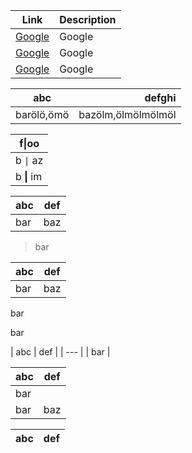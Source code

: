 
| Link             | Description   |
|------------------------|---------------|
| [Google](https://google.com) | Google |
| [Google](https://google.com) | Google |
| [Google](https://google.com) | Google |

| abc | defghi |
:-: | -----------:
barölö,ömö | bazölm,ölmölmölmöl


| f\|oo  |
| ------ |
| b `\|` az |
| b **\|** im |

| abc | def |
| --- | --- |
| bar | baz |
> bar

| abc | def |
| --- | --- |
| bar | baz |
bar

bar


| abc | def |
| --- |
| bar |

| abc | def |
| --- | --- |
| bar |
| bar | baz | boo |


| abc | def |
| --- | --- |
